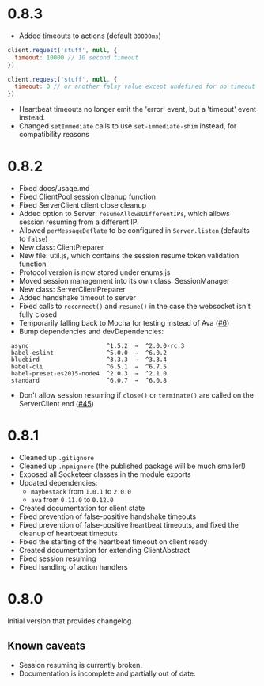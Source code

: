 0.8.3
===

* Added timeouts to actions (default `30000ms`)
```js
client.request('stuff', null, {
  timeout: 10000 // 10 second timeout
})

client.request('stuff', null, {
  timeout: 0 // or another falsy value except undefined for no timeout
})
```
* Heartbeat timeouts no longer emit the 'error' event, but a 'timeout' event instead.
* Changed `setImmediate` calls to use `set-immediate-shim` instead, for compatibility reasons

0.8.2
===

* Fixed docs/usage.md
* Fixed ClientPool session cleanup function
* Fixed ServerClient client close cleanup
* Added option to Server: `resumeAllowsDifferentIPs`, which allows session resuming from a different IP.
* Allowed `perMessageDeflate` to be configured in `Server.listen` (defaults to `false`)
* New class: ClientPreparer
* New file: util.js, which contains the session resume token validation function
* Protocol version is now stored under enums.js
* Moved session management into its own class: SessionManager
* New class: ServerClientPreparer
* Added handshake timeout to server
* Fixed calls to `reconnect()` and `resume()` in the case the websocket isn't fully closed
* Temporarily falling back to Mocha for testing instead of Ava ([#6](https://github.com/seapunk/socketeer/issues/6))
* Bump dependencies and devDependencies:
```
 async                      ^1.5.2  →  ^2.0.0-rc.3
 babel-eslint               ^5.0.0  →  ^6.0.2
 bluebird                   ^3.3.3  →  ^3.3.4
 babel-cli                  ^6.5.1  →  ^6.7.5
 babel-preset-es2015-node4  ^2.0.3  →  ^2.1.0
 standard                   ^6.0.7  →  ^6.0.8
```
* Don't allow session resuming if `close()` or `terminate()` are called on the ServerClient end ([#45](https://github.com/seapunk/socketeer/issues/45))

0.8.1
===

* Cleaned up `.gitignore`
* Cleaned up `.npmignore` (the published package will be much smaller!)
* Exposed all Socketeer classes in the module exports
* Updated dependencies:
    - `maybestack` from `1.0.1` to `2.0.0`
    - `ava` from `0.11.0` to `0.12.0`
* Created documentation for client state
* Fixed prevention of false-positive handshake timeouts
* Fixed prevention of false-positive heartbeat timeouts, and fixed the cleanup of heartbeat timeouts
* Fixed the starting of the heartbeat timeout on client ready
* Created documentation for extending ClientAbstract
* Fixed session resuming
* Fixed handling of action handlers

0.8.0
===

Initial version that provides changelog

Known caveats
---

* Session resuming is currently broken.
* Documentation is incomplete and partially out of date.
